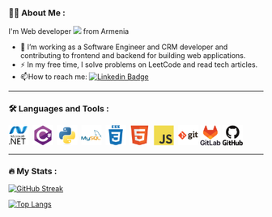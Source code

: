 ### :man_technologist: About Me : 
I'm Web developer <img src="https://media.giphy.com/media/WUlplcMpOCEmTGBtBW/giphy.gif" width="30"> from Armenia
- :telescope: I’m working as a Software Engineer and CRM developer and contributing to frontend and backend for building web applications.
- :zap: In my free time, I solve problems on LeetCode and read tech articles.
- :mailbox:How to reach me: [![Linkedin Badge](https://img.shields.io/badge/-artem-blue?style=flat&logo=Linkedin&logoColor=white)](https://www.linkedin.com/in/artem-prokofiev-2890b9184)

---

### :hammer_and_wrench: Languages and Tools :
<div>
  <img src="https://github.com/devicons/devicon/blob/master/icons/dot-net/dot-net-original-wordmark.svg" title=".Net"  alt=".Net" width="40" height="40"/>&nbsp;
  <img src="https://github.com/devicons/devicon/blob/master/icons/csharp/csharp-original.svg" title="CShrp"  alt="CShrp" width="40" height="40"/>&nbsp;
  <img src="https://github.com/devicons/devicon/blob/master/icons/python/python-original.svg" title="Python"  alt="Python" width="40" height="40"/>&nbsp;
  <img src="https://github.com/devicons/devicon/blob/master/icons/mysql/mysql-original-wordmark.svg" title="MySQL"  alt="MySQL" width="40" height="40"/>&nbsp;
  <img src="https://github.com/devicons/devicon/blob/master/icons/css3/css3-plain-wordmark.svg"  title="CSS3" alt="CSS" width="40" height="40"/>&nbsp;
  <img src="https://github.com/devicons/devicon/blob/master/icons/html5/html5-original.svg" title="HTML5" alt="HTML" width="40" height="40"/>&nbsp;
  <img src="https://github.com/devicons/devicon/blob/master/icons/javascript/javascript-original.svg" title="JavaScript" alt="JavaScript" width="40" height="40"/>&nbsp;
  <img src="https://github.com/devicons/devicon/blob/master/icons/git/git-original-wordmark.svg" title="Git" **alt="Git" width="40" height="40"/>
  <img src="https://github.com/devicons/devicon/blob/master/icons/gitlab/gitlab-original-wordmark.svg" title="GitLab" **alt="GitLab" width="40" height="40"/>
  <img src="https://github.com/devicons/devicon/blob/master/icons/github/github-original-wordmark.svg" title="GitHub" **alt="GitHub" width="40" height="40"/>
</div>

---

### :fire: My Stats :
[![GitHub Streak](https://github-readme-streak-stats.herokuapp.com?user=8981&theme=dark&background=000000)](https://git.io/streak-stats)

[![Top Langs](https://github-readme-stats.vercel.app/api/top-langs/?username=8981&layout=compact&theme=vision-friendly-dark)](https://github.com/anuraghazra/github-readme-stats)

<!--
**8981/8981** is a ✨ _special_ ✨ repository because its `README.md` (this file) appears on your GitHub profile.

Here are some ideas to get you started:

- 🔭 I’m currently working on ...
- 🌱 I’m currently learning ...
- 👯 I’m looking to collaborate on ...
- 🤔 I’m looking for help with ...
- 💬 Ask me about ...
- 📫 How to reach me: ...
- 😄 Pronouns: ...
- ⚡ Fun fact: ...
-->
